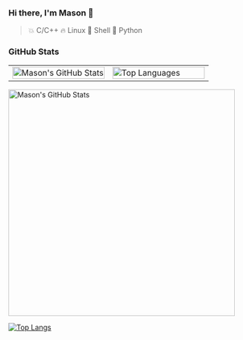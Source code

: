 ### Hi there, I'm Mason 👋

> 💥 C/C++
> 🔥 Linux
> 🌙 Shell
> 🌟 Python

### GitHub Stats

<table style="width:100%">
  <tr>
    <td style="width:50%">
      <img src="https://github-readme-stats.vercel.app/api?username=MasonCodingHere&show_icons=true&theme=dark" alt="Mason's GitHub Stats" style="width:100%;" />
    </td>
    <td style="width:50%">
      <img src="https://github-readme-stats.vercel.app/api/top-langs/?username=MasonCodingHere&layout=compact&card_width=495&theme=dark" alt="Top Languages" style="width:100%;" />
    </td>
  </tr>
</table>




<img src="https://github-readme-stats.vercel.app/api?username=MasonCodingHere&show_icons=true&theme=ambient_gradient&hide=prs,issues,contribs" alt="Mason's GitHub Stats" style="width: 450px;" />

[![Top Langs](https://github-readme-stats.vercel.app/api/top-langs/?username=MasonCodingHere&hide=QMake,HTML&theme=ambient_gradient&layout=compact&card_width=450)](https://github.com/anuraghazra/github-readme-stats)
